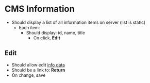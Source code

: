 # CMS Information

- Should display a list of all information items on server (list is static)
  - Each item:
    - Should display: id, name, title
      - On click, **Edit**

## Edit

- Should allow edit [info data](../data/info.md)
- Should be a link to: **Return**
- On change, save
